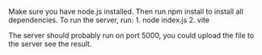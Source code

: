 Make sure you have node.js installed.
Then run npm install to install all dependencies.
To run the server, run:
    1. node index.js
    2. vite

The server should probably run on port 5000, you could upload the file to the server see the result.

